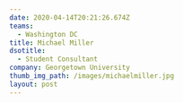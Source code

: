 ```yaml
---
date: 2020-04-14T20:21:26.674Z
teams:
  - Washington DC
title: Michael Miller
dsotitle:
  - Student Consultant
company: Georgetown University
thumb_img_path: /images/michaelmiller.jpg
layout: post
---
```

